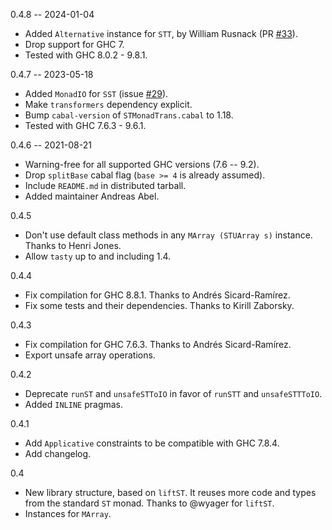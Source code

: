 0.4.8 -- 2024-01-04

  * Added `Alternative` instance for `STT`, by William Rusnack
    (PR [#33](https://github.com/josefs/STMonadTrans/pull/33)).
  * Drop support for GHC 7.
  * Tested with GHC 8.0.2 - 9.8.1.

0.4.7 -- 2023-05-18

  * Added `MonadIO` for `SST` (issue [#29](https://github.com/josefs/STMonadTrans/issues/29)).
  * Make `transformers` dependency explicit.
  * Bump `cabal-version` of `STMonadTrans.cabal` to 1.18.
  * Tested with GHC 7.6.3 - 9.6.1.

0.4.6 -- 2021-08-21

  * Warning-free for all supported GHC versions (7.6 -- 9.2).
  * Drop `splitBase` cabal flag (`base >= 4` is already assumed).
  * Include `README.md` in distributed tarball.
  * Added maintainer Andreas Abel.

0.4.5

  * Don't use default class methods in any `MArray (STUArray s)` instance. Thanks to Henri Jones.
  * Allow `tasty` up to and including 1.4.

0.4.4

  * Fix compilation for GHC 8.8.1. Thanks to Andrés Sicard-Ramírez.
  * Fix some tests and their dependencies. Thanks to Kirill Zaborsky.

0.4.3

  * Fix compilation for GHC 7.6.3. Thanks to Andrés Sicard-Ramírez.
  * Export unsafe array operations.

0.4.2

  * Deprecate `runST` and `unsafeSTToIO` in favor of
    `runSTT` and `unsafeSTTToIO`.
  * Added `INLINE` pragmas.

0.4.1

  * Add `Applicative` constraints to be compatible with GHC 7.8.4.
  * Add changelog.

0.4

  * New library structure, based on `liftST`. It reuses more code and
    types from the standard `ST` monad. Thanks to @wyager for `liftST`.
  * Instances for `MArray`.
